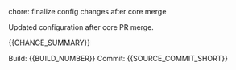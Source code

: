 chore: finalize config changes after core merge

Updated configuration after core PR merge.

{{CHANGE_SUMMARY}}

Build: {{BUILD_NUMBER}}
Commit: {{SOURCE_COMMIT_SHORT}}